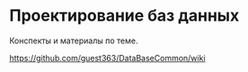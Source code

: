 # Проектирование баз данных
Конспекты и материалы по теме.

https://github.com/guest363/DataBaseCommon/wiki
